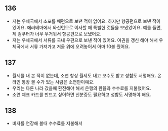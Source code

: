 ## 136
- 저는 우체국에서 소포를 배편으로 보낸 적이 없어요. 하지만 항공편으로 보낸 적이 있어요. 에러베마에서 와신턴으로 이사할 때 특별한 것들을 보냈었어요. 예를 들면, 제 컴푸터가 너무 무거워서 항공편으로 보냈어요.
- 저는 우체국에서 서류를 국내 우편으로 보낸 적이 있어요. 여권을 갱신 해야 해서 우체국에서 서류 가져가고 저울 위에 오려놓어서 아마 10불 줬어요.
## 137
* 월세를 내 본 적이 없는데, 소연 항상 월세도 내고 보수도 받고 성함도 서명해요. 온라인 통장 볼 수가 있는 사람은 소연만이예요.
* 우리는 다른 나라 갔을때 환전해야 해서 은행의 환율과 수수료를 지불했어요.
* 소연 체크 카드를 만드고 싶어하면  신분증도 필요하고 성함도 서명해야 해요.
## 138
* 비자를 연장해 볼때 수수료를 지불해서 